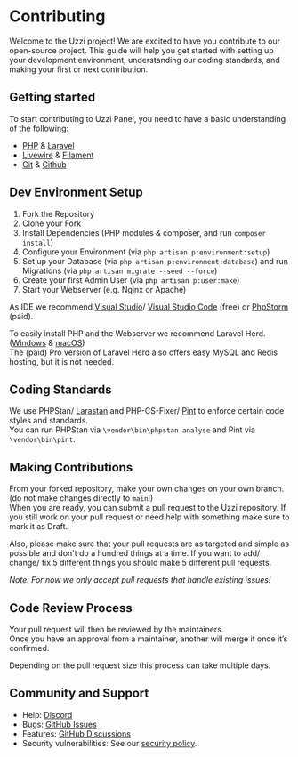 # Contributing

Welcome to the Uzzi project! We are excited to have you contribute to our open-source project. This guide will help you get started with setting up your development environment, understanding our coding standards, and making your first or next contribution.

## Getting started

To start contributing to Uzzi Panel, you need to have a basic understanding of the following:

* [PHP](https://php.net) & [Laravel](https://laravel.com)
* [Livewire](https://laravel-livewire.com) & [Filament](https://filamentphp.com)
* [Git](https://git-scm.com) & [Github](https://github.com)

## Dev Environment Setup

1. Fork the Repository
2. Clone your Fork
3. Install Dependencies (PHP modules & composer, and run `composer install`)
4. Configure your Environment (via `php artisan p:environment:setup`)
5. Set up your Database (via `php artisan p:environment:database`) and run Migrations (via `php artisan migrate --seed --force`)
6. Create your first Admin User (via `php artisan p:user:make`)
7. Start your Webserver (e.g. Nginx or Apache)

As IDE we recommend [Visual Studio](https://visualstudio.microsoft.com)/ [Visual Studio Code](https://code.visualstudio.com) (free) or [PhpStorm](https://www.jetbrains.com/phpstorm) (paid).

To easily install PHP and the Webserver we recommend Laravel Herd. ([Windows](https://herd.laravel.com/windows) & [macOS](https://herd.laravel.com))  
The (paid) Pro version of Laravel Herd also offers easy MySQL and Redis hosting, but it is not needed.

## Coding Standards

We use PHPStan/ [Larastan](https://github.com/larastan/larastan) and PHP-CS-Fixer/ [Pint](https://laravel.com/docs/11.x/pint) to enforce certain code styles and standards.  
You can run PHPStan via `\vendor\bin\phpstan analyse` and Pint via `\vendor\bin\pint`.

## Making Contributions

From your forked repository, make your own changes on your own branch. (do not make changes directly to `main`!)  
When you are ready, you can submit a pull request to the Uzzi repository. If you still work on your pull request or need help with something make sure to mark it as Draft.

Also, please make sure that your pull requests are as targeted and simple as possible and don't do a hundred things at a time. If you want to add/ change/ fix 5 different things you should make 5 different pull requests.

*Note: For now we only accept pull requests that handle existing issues!*

## Code Review Process

Your pull request will then be reviewed by the maintainers.  
Once you have an approval from a maintainer, another will merge it once it’s confirmed.

Depending on the pull request size this process can take multiple days.

## Community and Support

* Help: [Discord](https://discord.gg/Uzzi-panel)
* Bugs: [GitHub Issues](https://github.com/Uzzi-dev/panel/issues)
* Features: [GitHub Discussions](https://github.com/Uzzi-dev/panel/discussions)
* Security vulnerabilities: See our [security policy](./security.md). 
